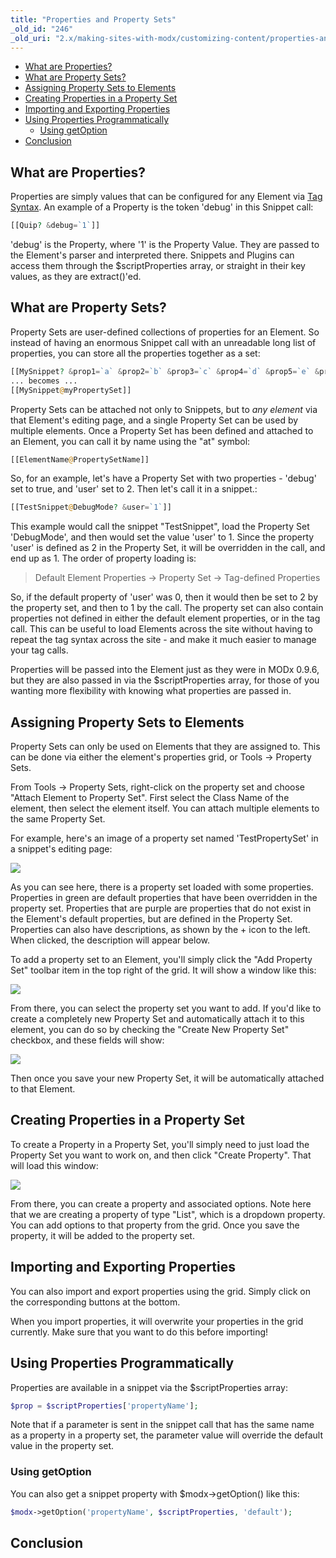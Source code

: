 ```yaml
---
title: "Properties and Property Sets"
_old_id: "246"
_old_uri: "2.x/making-sites-with-modx/customizing-content/properties-and-property-sets"
---
```


- [What are Properties?](#what-are-properties)
- [What are Property Sets?](#what-are-property-sets)
- [Assigning Property Sets to Elements](#assigning-property-sets-to-elements)
- [Creating Properties in a Property Set](#creating-properties-in-a-property-set)
- [Importing and Exporting Properties](#importing-and-exporting-properties)
- [Using Properties Programmatically](#using-properties-programmatically)
  - [Using getOption](#using-getoption)
- [Conclusion](#conclusion)



## What are Properties?

Properties are simply values that can be configured for any Element via [Tag Syntax](building-sites/tag-syntax "Tag Syntax"). An example of a Property is the token 'debug' in this Snippet call:

``` php 
[[Quip? &debug=`1`]]
```

'debug' is the Property, where '1' is the Property Value. They are passed to the Element's parser and interpreted there. Snippets and Plugins can access them through the $scriptProperties array, or straight in their key values, as they are extract()'ed.

## What are Property Sets?

Property Sets are user-defined collections of properties for an Element. So instead of having an enormous Snippet call with an unreadable long list of properties, you can store all the properties together as a set:

``` php 
[[MySnippet? &prop1=`a` &prop2=`b` &prop3=`c` &prop4=`d` &prop5=`e` &prop6=`f`]]
... becomes ...
[[MySnippet@myPropertySet]]
```

Property Sets can be attached not only to Snippets, but to _any element_ via that Element's editing page, and a single Property Set can be used by multiple elements. Once a Property Set has been defined and attached to an Element, you can call it by name using the "at" symbol:

``` php 
[[ElementName@PropertySetName]]
```

So, for an example, let's have a Property Set with two properties - 'debug' set to true, and 'user' set to 2. Then let's call it in a snippet.:

``` php 
[[TestSnippet@DebugMode? &user=`1`]]
```

This example would call the snippet "TestSnippet", load the Property Set 'DebugMode', and then would set the value 'user' to 1. Since the property 'user' is defined as 2 in the Property Set, it will be overridden in the call, and end up as 1. The order of property loading is:

> Default Element Properties -> Property Set -> Tag-defined Properties

So, if the default property of 'user' was 0, then it would then be set to 2 by the property set, and then to 1 by the call. The property set can also contain properties not defined in either the default element properties, or in the tag call. This can be useful to load Elements across the site without having to repeat the tag syntax across the site - and make it much easier to manage your tag calls.

Properties will be passed into the Element just as they were in MODx 0.9.6, but they are also passed in via the $scriptProperties array, for those of you wanting more flexibility with knowing what properties are passed in.

## Assigning Property Sets to Elements

Property Sets can only be used on Elements that they are assigned to. This can be done via either the element's properties grid, or Tools -> Property Sets.

From Tools -> Property Sets, right-click on the property set and choose "Attach Element to Property Set". First select the Class Name of the element, then select the element itself. You can attach multiple elements to the same Property Set.

For example, here's an image of a property set named 'TestPropertySet' in a snippet's editing page:

![](/download/attachments/18678075/prop-grid1.png?version=1&modificationDate=1268853879000)

As you can see here, there is a property set loaded with some properties. Properties in green are default properties that have been overridden in the property set. Properties that are purple are properties that do not exist in the Element's default properties, but are defined in the Property Set. Properties can also have descriptions, as shown by the + icon to the left. When clicked, the description will appear below.

To add a property set to an Element, you'll simply click the "Add Property Set" toolbar item in the top right of the grid. It will show a window like this:

![](/download/attachments/18678075/propset-add1.png?version=1&modificationDate=1268853882000)

From there, you can select the property set you want to add. If you'd like to create a completely new Property Set and automatically attach it to this element, you can do so by checking the "Create New Property Set" checkbox, and these fields will show:

![](/download/attachments/18678075/propset-new1.png?version=1&modificationDate=1268853886000)

Then once you save your new Property Set, it will be automatically attached to that Element.

## Creating Properties in a Property Set

To create a Property in a Property Set, you'll simply need to just load the Property Set you want to work on, and then click "Create Property". That will load this window:

![](/download/attachments/18678075/prop-create1.png?version=1&modificationDate=1268853875000)

From there, you can create a property and associated options. Note here that we are creating a property of type "List", which is a dropdown property. You can add options to that property from the grid. Once you save the property, it will be added to the property set.

## Importing and Exporting Properties

You can also import and export properties using the grid. Simply click on the corresponding buttons at the bottom.

When you import properties, it will overwrite your properties in the grid currently. Make sure that you want to do this before importing!

## Using Properties Programmatically

Properties are available in a snippet via the $scriptProperties array:

``` php 
$prop = $scriptProperties['propertyName'];
```

Note that if a parameter is sent in the snippet call that has the same name as a property in a property set, the parameter value will override the default value in the property set.

### Using getOption

You can also get a snippet property with $modx->getOption() like this:

``` php 
$modx->getOption('propertyName', $scriptProperties, 'default');
```

## Conclusion